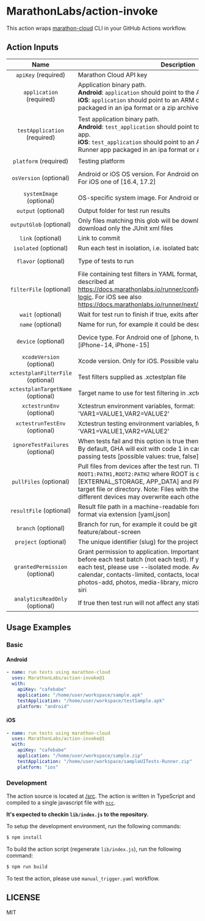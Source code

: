 # MarathonLabs/action-invoke

This action wraps [marathon-cloud][] CLI in your GitHub Actions workflow.

## Action Inputs

|               Name                | Description                                                                                                                                                                                                                                                                                                                                 | Default                                    | Example                                                                                                                                                                                          |
| :-------------------------------: | ------------------------------------------------------------------------------------------------------------------------------------------------------------------------------------------------------------------------------------------------------------------------------------------------------------------------------------------- | ------------------------------------------ | ------------------------------------------------------------------------------------------------------------------------------------------------------------------------------------------------ |
|        `apiKey` (required)        | Marathon Cloud API key                                                                                                                                                                                                                                                                                                                      | ``                                         | `cafebabe`                                                                                                                                                                                       |
|     `application` (required)      | Application binary path. <br>**Android**: `application` should point to the APK file. <br>**iOS**: `application` should point to an ARM compatible Simulator build packaged in an ipa format or a zip archive.                                                                                                                              |                                            | **Android**: `app/build/outputs/apk/debug/app-debug.apk` <br>**iOS**: `/home/user/workspace/sample.zip` or `/home/user/workspace/sample.ipa`                                                     |
|   `testApplication` (required)    | Test application binary path. <br>**Android**: `test_application` should point to the test .apk file for your app. <br>**iOS**: `test_application` should point to an ARM compatible iOS Test Runner app packaged in an ipa format or a zip archive.                                                                                        |                                            | **Android**: `app/build/outputs/apk/androidTest/debug/app-debug-androidTest.apk` <br>**iOS**: `/home/user/workspace/sampleUITests-Runner.zip` or `/home/user/workspace/sampleUITests-Runner.ipa` |
|       `platform` (required)       | Testing platform                                                                                                                                                                                                                                                                                                                            | ``                                         | `Android` or `iOS`                                                                                                                                                                               |
|      `osVersion` (optional)       | Android or iOS OS version. For Android one of [10, 11, 12, 13, 14]. For iOS one of [16.4, 17.2]                                                                                                                                                                                                                                             | **Android**: `11`; **iOS**: `16.4`         | `12`, `17.2`, etc.                                                                                                                                                                               |
|     `systemImage` (optional)      | OS-specific system image. For Android only                                                                                                                                                                                                                                                                                                  | ``                                         | `default`, `google_apis`, etc.                                                                                                                                                                   |
|        `output` (optional)        | Output folder for test run results                                                                                                                                                                                                                                                                                                          | ``                                         | `output`                                                                                                                                                                                         |
|      `outputGlob` (optional)      | Only files matching this glob will be downloaded, i.e. 'tests/\*\*' will download only the JUnit xml files                                                                                                                                                                                                                                  | ``                                         | `tests/**`                                                                                                                                                                                       |
|         `link` (optional)         | Link to commit                                                                                                                                                                                                                                                                                                                              | ``                                         | ``                                                                                                                                                                                               |
|       `isolated` (optional)       | Run each test in isolation, i.e. isolated batching                                                                                                                                                                                                                                                                                          | `false`                                    | `true`, `false`                                                                                                                                                                                  |
|        `flavor` (optional)        | Type of tests to run                                                                                                                                                                                                                                                                                                                        | `native`                                   | `native`, `js-test-appium`, `python-robotframework-appium`                                                                                                                                       |
|      `filterFile` (optional)      | File containing test filters in YAML format, following the schema described at https://docs.marathonlabs.io/runner/configuration/filtering/#filtering-logic. For iOS see also https://docs.marathonlabs.io/runner/next/ios#test-plans.                                                                                                      | ``                                         | ``                                                                                                                                                                                               |
|         `wait` (optional)         | Wait for test run to finish if true, exits after triggering a run if false.                                                                                                                                                                                                                                                                 | ``                                         | `true`                                                                                                                                                                                           |
|         `name` (optional)         | Name for run, for example it could be description of commit.                                                                                                                                                                                                                                                                                | ``                                         | AmazingRun                                                                                                                                                                                       |
|        `device` (optional)        | Device type. For Android one of [phone, tv, watch]. For iOS one of [iPhone-14, iPhone-15]                                                                                                                                                                                                                                                   | **Android**: `phone`; **iOS**: `iPhone-14` | `phone`, `tv`, `watch`, `iPhone-14`, `iPhone-15`                                                                                                                                                 |
|     `xcodeVersion` (optional)     | Xcode version. Only for iOS. Possible values: [14.3.1, 15.2]                                                                                                                                                                                                                                                                                | `14.3.1`                                   | `14.3.1`, `15.2`                                                                                                                                                                                 |
| `xctestplanFilterFile` (optional) | Test filters supplied as .xctestplan file                                                                                                                                                                                                                                                                                                   | ``                                         | ``                                                                                                                                                                                               |
| `xctestplanTargetName` (optional) | Target name to use for test filtering in .xctestplan                                                                                                                                                                                                                                                                                        | ``                                         | ``                                                                                                                                                                                               |
|     `xctestrunEnv` (optional)     | Xctestrun environment variables, format: 'VAR1=VALUE1,VAR2=VALUE2'                                                                                                                                                                                                                                                                          | ``                                         | `VAR1=VALUE1,VAR2=VALUE2`                                                                                                                                                                        |
|   `xctestrunTestEnv` (optional)   | Xctestrun testing environment variables, format: 'VAR1=VALUE1,VAR2=VALUE2'                                                                                                                                                                                                                                                                  | ``                                         | `VAR1=VALUE1,VAR2=VALUE2`                                                                                                                                                                        |
|  `ignoreTestFailures` (optional)  | When tests fail and this option is true then GHA will exit with code 0. By default, GHA will exit with code 1 in case of test failures and 0 for passing tests [possible values: true, false]                                                                                                                                               | `false`                                    | `true`, `false`                                                                                                                                                                                  |
|      `pullFiles` (optional)       | Pull files from devices after the test run. The format is `ROOT1:PATH1,ROOT2:PATH2` where ROOT is one of [EXTERNAL_STORAGE, APP_DATA] and PATH is a relative path to the target file or directory. Note: Files with the same name and path from different devices may overwrite each other.                                                 | ``                                         | `EXTERNAL_STORAGE:Documents/some-results,APP_DATA:files/my_folder/some_file.txt`                                                                                                                 |
|      `resultFile` (optional)      | Result file path in a machine-readable format. You can specify the format via extension [yaml,json]                                                                                                                                                                                                                                         | `result.json`                              | `some_result.json`                                                                                                                                                                               |
|        `branch` (optional)        | Branch for run, for example it could be git branch like develop or feature/about-screen                                                                                                                                                                                                                                                     | ``                                         | `develop`                                                                                                                                                                                        |
|       `project` (optional)        | The unique identifier (slug) for the project                                                                                                                                                                                                                                                                                                | ``                                         | ``                                                                                                                                                                                               |
|  `grantedPermission` (optional)   | Grant permission to application. Important: Granting is conducted before each test batch (not each test). If you need to grant before each test, please use --isolated mode. Available permissions: calendar, contacts-limited, contacts, location, location-always, photos-add, photos, media-library, microphone, motion, reminders, siri | ``                                         | `motion,siri,calendar`                                                                                                                                                                           |
|  `analyticsReadOnly` (optional)   | If true then test run will not affect any statistical measurements                                                                                                                                                                                                                                                                          | `false`                                    | `true`, `false`                                                                                                                                                                                  |

## Usage Examples

### Basic

#### Android

```yaml
- name: run tests using marathon-cloud
  uses: MarathonLabs/action-invoke@1
  with:
    apiKey: "cafebabe"
    application: "/home/user/workspace/sample.apk"
    testApplication: "/home/user/workspace/testSample.apk"
    platform: "android"
```

#### iOS

```yaml
- name: run tests using marathon-cloud
  uses: MarathonLabs/action-invoke@1
  with:
    apiKey: "cafebabe"
    application: "/home/user/workspace/sample.zip"
    testApplication: "/home/user/workspace/sampleUITests-Runner.zip"
    platform: "ios"
```

### Development

The action source is located at [/src](/src). The action is written in TypeScript and compiled to a single javascript file with [`ncc`][ncc].

**It's expected to checkin `lib/index.js` to the repository.**

To setup the development environment, run the following commands:

```bash
$ npm install
```

To build the action script (regenerate `lib/index.js`), run the following command:

```bash
$ npm run build
```

To test the action, please use `manual_trigger.yaml` workflow.

[ncc]: https://github.com/vercel/ncc
[marathon-cloud]: https://github.com/MarathonLabs/marathon-cloud-cli

## LICENSE

MIT
